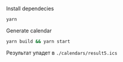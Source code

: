 Install dependecies
```sh
yarn
```

Generate calendar
```sh
yarn build && yarn start
```


Результат упадет в `./calendars/result5.ics`
